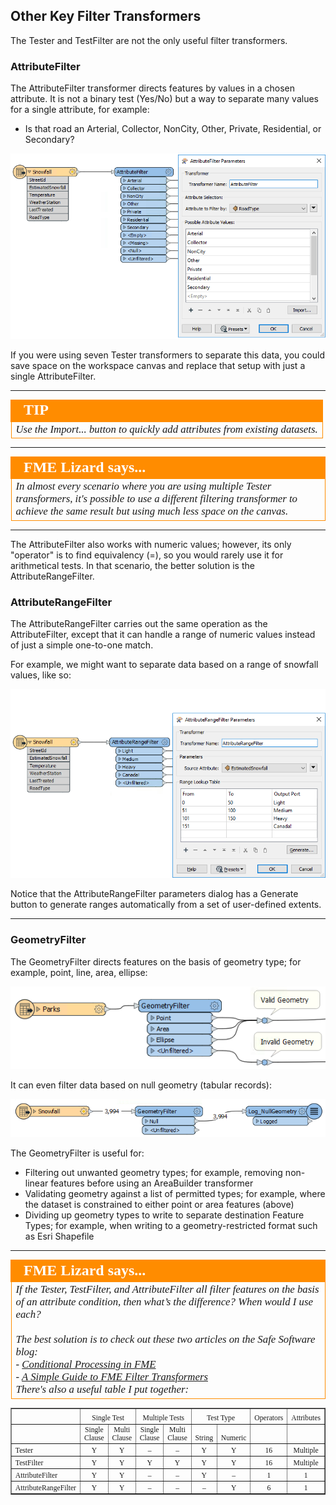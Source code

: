 ## Other Key Filter Transformers ##
The Tester and TestFilter are not the only useful filter transformers.


### AttributeFilter ###
The AttributeFilter transformer directs features by values in a chosen attribute. It is not a binary test (Yes/No) but a way to separate many values for a single attribute, for example:

- Is that road an Arterial, Collector, NonCity, Other, Private, Residential, or Secondary?

![](./Images/Img4.054.AttributeFilterExample.png)

If you were using seven Tester transformers to separate this data, you could save space on the workspace canvas and replace that setup with just a single AttributeFilter.

---

<!--Tip Section-->

<table style="border-spacing: 0px">
<tr>
<td style="vertical-align:middle;background-color:darkorange;border: 2px solid darkorange">
<i class="fa fa-info-circle fa-lg fa-pull-left fa-fw" style="color:white;padding-right: 12px;vertical-align:text-top"></i>
<span style="color:white;font-size:x-large;font-weight: bold;font-family:serif">TIP</span>
</td>
</tr>

<tr>
<td style="border: 1px solid darkorange">
<span style="font-family:serif; font-style:italic; font-size:larger">
Use the Import... button to quickly add attributes from existing datasets.
</span>
</td>
</tr>
</table>

---

<!--Person X Says Section-->

<table style="border-spacing: 0px">
<tr>
<td style="vertical-align:middle;background-color:darkorange;border: 2px solid darkorange">
<i class="fa fa-quote-left fa-lg fa-pull-left fa-fw" style="color:white;padding-right: 12px;vertical-align:text-top"></i>
<span style="color:white;font-size:x-large;font-weight: bold;font-family:serif">FME Lizard says...</span>
</td>
</tr>

<tr>
<td style="border: 1px solid darkorange">
<span style="font-family:serif; font-style:italic; font-size:larger">
In almost every scenario where you are using multiple Tester transformers, it's possible to use a different filtering transformer to achieve the same result but using much less space on the canvas.
</span>
</td>
</tr>
</table>

---

The AttributeFilter also works with numeric values; however, its only "operator" is to find equivalency (=), so you would rarely use it for arithmetical tests. In that scenario, the better solution is the AttributeRangeFilter.


### AttributeRangeFilter ###
The AttributeRangeFilter carries out the same operation as the AttributeFilter, except that it can handle a range of numeric values instead of just a simple one-to-one match.

For example, we might want to separate data based on a range of snowfall values, like so:

![](./Images/Img4.055.AttributeRangeFilterExample.png)

Notice that the AttributeRangeFilter parameters dialog has a Generate button to generate ranges automatically from a set of user-defined extents.

---

### GeometryFilter ###
The GeometryFilter directs features on the basis of geometry type; for example, point, line, area, ellipse:

![](./Images/Img4.056.GeometryFilterExample.png)

It can even filter data based on null geometry (tabular records):

![](./Images/Img4.057.GeometryFilterExample2.png)


The GeometryFilter is useful for:

- Filtering out unwanted geometry types; for example, removing non-linear features before using an AreaBuilder transformer
- Validating geometry against a list of permitted types; for example, where the dataset is constrained to either point or area features (above)
- Dividing up geometry types to write to separate destination Feature Types; for example, when writing to a geometry-restricted format such as Esri Shapefile

---

<!--Person X Says Section-->

<table style="border-spacing: 0px">
<tr>
<td style="vertical-align:middle;background-color:darkorange;border: 2px solid darkorange">
<i class="fa fa-quote-left fa-lg fa-pull-left fa-fw" style="color:white;padding-right: 12px;vertical-align:text-top"></i>
<span style="color:white;font-size:x-large;font-weight: bold;font-family:serif">FME Lizard says...</span>
</td>
</tr>

<tr>
<td style="border: 1px solid darkorange">
<span style="font-family:serif; font-style:italic; font-size:larger">
If the Tester, TestFilter, and AttributeFilter all filter features on the basis of an attribute condition, then what’s the difference? When would I use each?
<br><br>The best solution is to check out these two articles on the Safe Software blog:
<br>- <a href="https://blog.safe.com/2013/03/fmeevangelist113/">Conditional Processing in FME</a>
<br>- <a href="https://blog.safe.com/2015/05/fmeevangelist133/">A Simple Guide to FME Filter Transformers</a>
<br>There's also a useful table I put together:
</span>
</td>
</tr>
</table>

<table style="font-size:smaller;font-family:serif" border="1">
<tbody>
<tr style="height: 15.0pt;" valign="bottom">
<td style="height: 15.0pt; width: 103pt;" width="137" height="20"></td>
<td style="width: 130pt;" colspan="2" width="173" align="center">Single Test</td>
<td style="width: 130pt;" colspan="2" width="173" align="center">Multiple Tests</td>
<td style="width: 77pt;" colspan="2" width="103" align="center">Test Type</td>
<td style="width: 63pt;" width="84" align="center">Operators</td>
<td style="width: 63pt;" width="84" align="center">Attributes</td>
</tr>
<tr style="height: 15.0pt;" valign="bottom">
<td></td>
<td align="center">Single<br>Clause</td>
<td align="center">Multi<br>Clause</td>
<td align="center">Single<br>Clause</td>
<td align="center">Multi<br>Clause</td>
<td align="center">String</td>
<td align="center">Numeric</td>
<td></td>
<td></td>
</tr>
<tr style="height: 15.0pt;" valign="bottom">
<td>Tester</td>
<td align="center">Y</td>
<td align="center">Y</td>
<td align="center">–</td>
<td align="center">–</td>
<td align="center">Y</td>
<td align="center">Y</td>
<td align="center">16</td>
<td align="center">Multiple</td>
</tr>
<tr style="height: 15.0pt;" valign="bottom">
<td>TestFilter</td>
<td align="center">Y</td>
<td align="center">Y</td>
<td align="center">Y</td>
<td align="center">Y</td>
<td align="center">Y</td>
<td align="center">Y</td>
<td align="center">16</td>
<td align="center">Multiple</td>
</tr>
<tr style="height: 15.0pt;" valign="bottom">
<td>AttributeFilter</td>
<td align="center">Y</td>
<td align="center">Y</td>
<td align="center">–</td>
<td align="center">–</td>
<td align="center">Y</td>
<td align="center">–</td>
<td align="center">1</td>
<td align="center">1</td>
</tr>
<tr style="height: 15.0pt;" valign="bottom">
<td>AttributeRangeFilter</td>
<td align="center">Y</td>
<td align="center">Y</td>
<td align="center">–</td>
<td align="center">–</td>
<td align="center">–</td>
<td align="center">Y</td>
<td align="center">6</td>
<td align="center">1</td>
</tr>
</tbody>
</table>
